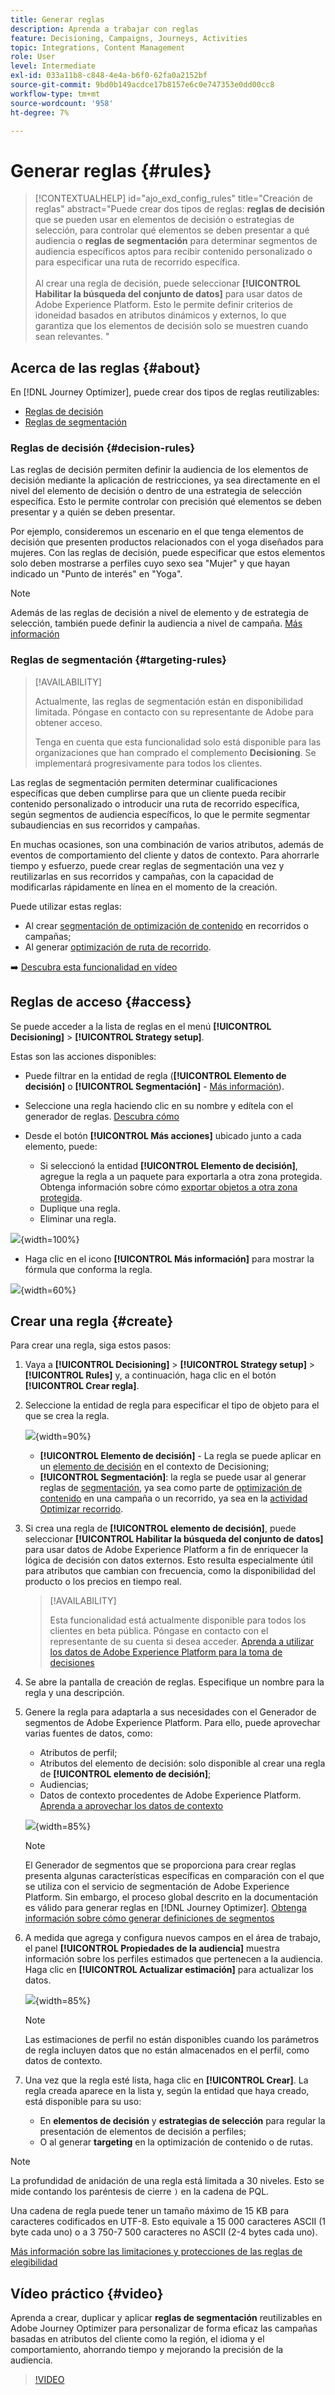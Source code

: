 ```yaml
---
title: Generar reglas
description: Aprenda a trabajar con reglas
feature: Decisioning, Campaigns, Journeys, Activities
topic: Integrations, Content Management
role: User
level: Intermediate
exl-id: 033a11b8-c848-4e4a-b6f0-62fa0a2152bf
source-git-commit: 9bd0b149acdce17b8157e6c0e747353e0dd00cc8
workflow-type: tm+mt
source-wordcount: '958'
ht-degree: 7%

---
```


# Generar reglas {#rules}

>[!CONTEXTUALHELP]
>id="ajo_exd_config_rules"
>title="Creación de reglas"
>abstract="Puede crear dos tipos de reglas: **reglas de decisión** que se pueden usar en elementos de decisión o estrategias de selección, para controlar qué elementos se deben presentar a qué audiencia o **reglas de segmentación** para determinar segmentos de audiencia específicos aptos para recibir contenido personalizado o para especificar una ruta de recorrido específica.<br/><br/>Al crear una regla de decisión, puede seleccionar **[!UICONTROL Habilitar la búsqueda del conjunto de datos]** para usar datos de Adobe Experience Platform. Esto le permite definir criterios de idoneidad basados en atributos dinámicos y externos, lo que garantiza que los elementos de decisión solo se muestren cuando sean relevantes. "

## Acerca de las reglas {#about}

En [!DNL Journey Optimizer], puede crear dos tipos de reglas reutilizables:

* [Reglas de decisión](#decision-rules)
* [Reglas de segmentación](#targeting-rules)

### Reglas de decisión {#decision-rules}

Las reglas de decisión permiten definir la audiencia de los elementos de decisión mediante la aplicación de restricciones, ya sea directamente en el nivel del elemento de decisión o dentro de una estrategia de selección específica. Esto le permite controlar con precisión qué elementos se deben presentar y a quién se deben presentar.

Por ejemplo, consideremos un escenario en el que tenga elementos de decisión que presenten productos relacionados con el yoga diseñados para mujeres. Con las reglas de decisión, puede especificar que estos elementos solo deben mostrarse a perfiles cuyo sexo sea &quot;Mujer&quot; y que hayan indicado un &quot;Punto de interés&quot; en &quot;Yoga&quot;.

>[!NOTE]
>
>Además de las reglas de decisión a nivel de elemento y de estrategia de selección, también puede definir la audiencia a nivel de campaña. [Más información](../campaigns/create-campaign.md#audience)

### Reglas de segmentación {#targeting-rules}

>[!AVAILABILITY]
>
>Actualmente, las reglas de segmentación están en disponibilidad limitada. Póngase en contacto con su representante de Adobe para obtener acceso.
>
>Tenga en cuenta que esta funcionalidad solo está disponible para las organizaciones que han comprado el complemento **Decisioning**. Se implementará progresivamente para todos los clientes.

Las reglas de segmentación permiten determinar cualificaciones específicas que deben cumplirse para que un cliente pueda recibir contenido personalizado o introducir una ruta de recorrido específica, según segmentos de audiencia específicos, lo que le permite segmentar subaudiencias en sus recorridos y campañas.

En muchas ocasiones, son una combinación de varios atributos, además de eventos de comportamiento del cliente y datos de contexto. Para ahorrarle tiempo y esfuerzo, puede crear reglas de segmentación una vez y reutilizarlas en sus recorridos y campañas, con la capacidad de modificarlas rápidamente en línea en el momento de la creación.

Puede utilizar estas reglas:

* Al crear [segmentación de optimización de contenido](../campaigns/campaigns-message-optimization.md#targeting) en recorridos o campañas;
* Al generar [optimización de ruta de recorrido](../building-journeys/optimize.md#targeting).

➡️ [Descubra esta funcionalidad en vídeo](#video)

## Reglas de acceso {#access}

Se puede acceder a la lista de reglas en el menú **[!UICONTROL Decisioning]** > **[!UICONTROL Strategy setup]**.

Estas son las acciones disponibles:

* Puede filtrar en la entidad de regla (**[!UICONTROL Elemento de decisión]** o **[!UICONTROL Segmentación]** - [Más información](#about)).

* Seleccione una regla haciendo clic en su nombre y edítela con el generador de reglas. [Descubra cómo](#create)

* Desde el botón **[!UICONTROL Más acciones]** ubicado junto a cada elemento, puede:

   * Si seleccionó la entidad **[!UICONTROL Elemento de decisión]**, agregue la regla a un paquete para exportarla a otra zona protegida. Obtenga información sobre cómo [exportar objetos a otra zona protegida](../configuration/copy-objects-to-sandbox.md).
   * Duplique una regla.
   * Eliminar una regla.

![](assets/rules-list.png){width=100%}

* Haga clic en el icono **[!UICONTROL Más información]** para mostrar la fórmula que conforma la regla.

![](assets/rule-formula.png){width=60%}

## Crear una regla {#create}

Para crear una regla, siga estos pasos:

1. Vaya a **[!UICONTROL Decisioning]** > **[!UICONTROL Strategy setup]** > **[!UICONTROL Rules]** y, a continuación, haga clic en el botón **[!UICONTROL Crear regla]**.

1. Seleccione la entidad de regla para especificar el tipo de objeto para el que se crea la regla.

   ![](assets/rules-select-entity.png){width=90%}

   * **[!UICONTROL Elemento de decisión]** - La regla se puede aplicar en un [elemento de decisión](#decision-rules) en el contexto de Decisioning;
   * **[!UICONTROL Segmentación]**: la regla se puede usar al generar reglas de [segmentación](#targeting-rules), ya sea como parte de [optimización de contenido](../campaigns/campaigns-message-optimization.md#targeting) en una campaña o un recorrido, ya sea en la [actividad Optimizar recorrido](../building-journeys/optimize.md#targeting).

1. Si crea una regla de **[!UICONTROL elemento de decisión]**, puede seleccionar **[!UICONTROL Habilitar la búsqueda del conjunto de datos]** para usar datos de Adobe Experience Platform a fin de enriquecer la lógica de decisión con datos externos. Esto resulta especialmente útil para atributos que cambian con frecuencia, como la disponibilidad del producto o los precios en tiempo real.

   >[!AVAILABILITY]
   >
   >Esta funcionalidad está actualmente disponible para todos los clientes en beta pública. Póngase en contacto con el representante de su cuenta si desea acceder. [Aprenda a utilizar los datos de Adobe Experience Platform para la toma de decisiones](../experience-decisioning/aep-data-exd.md)

1. Se abre la pantalla de creación de reglas. Especifique un nombre para la regla y una descripción.

1. Genere la regla para adaptarla a sus necesidades con el Generador de segmentos de Adobe Experience Platform. Para ello, puede aprovechar varias fuentes de datos, como:
   * Atributos de perfil;
   * Atributos del elemento de decisión: solo disponible al crear una regla de **[!UICONTROL elemento de decisión]**;
   * Audiencias;
   * Datos de contexto procedentes de Adobe Experience Platform. [Aprenda a aprovechar los datos de contexto](context-data.md)

   ![](assets/decision-rules-build.png){width=85%}

   >[!NOTE]
   >
   >El Generador de segmentos que se proporciona para crear reglas presenta algunas características específicas en comparación con el que se utiliza con el servicio de segmentación de Adobe Experience Platform. Sin embargo, el proceso global descrito en la documentación es válido para generar reglas en [!DNL Journey Optimizer]. [Obtenga información sobre cómo generar definiciones de segmentos](../audience/creating-a-segment-definition.md)

1. A medida que agrega y configura nuevos campos en el área de trabajo, el panel **[!UICONTROL Propiedades de la audiencia]** muestra información sobre los perfiles estimados que pertenecen a la audiencia. Haga clic en **[!UICONTROL Actualizar estimación]** para actualizar los datos.

   ![](assets/decision-rule-audience-properties.png){width=85%}

   >[!NOTE]
   >
   >Las estimaciones de perfil no están disponibles cuando los parámetros de regla incluyen datos que no están almacenados en el perfil, como datos de contexto.

1. Una vez que la regla esté lista, haga clic en **[!UICONTROL Crear]**. La regla creada aparece en la lista y, según la entidad que haya creado, está disponible para su uso:

   * En **elementos de decisión** y **estrategias de selección** para regular la presentación de elementos de decisión a perfiles;
   * O al generar **targeting** en la optimización de contenido o de rutas.

>[!NOTE]
>
>La profundidad de anidación de una regla está limitada a 30 niveles. Esto se mide contando los paréntesis de cierre `)` en la cadena de PQL.
>
>Una cadena de regla puede tener un tamaño máximo de 15 KB para caracteres codificados en UTF-8. Esto equivale a 15 000 caracteres ASCII (1 byte cada uno) o a 3 750-7 500 caracteres no ASCII (2-4 bytes cada uno).
>
>[Más información sobre las limitaciones y protecciones de las reglas de elegibilidad](decisioning-guardrails.md#eligibility-rules)

## Vídeo práctico {#video}

Aprenda a crear, duplicar y aplicar **reglas de segmentación** reutilizables en Adobe Journey Optimizer para personalizar de forma eficaz las campañas basadas en atributos del cliente como la región, el idioma y el comportamiento, ahorrando tiempo y mejorando la precisión de la audiencia.

>[!VIDEO](https://video.tv.adobe.com/v/3476127/?quality=12)

